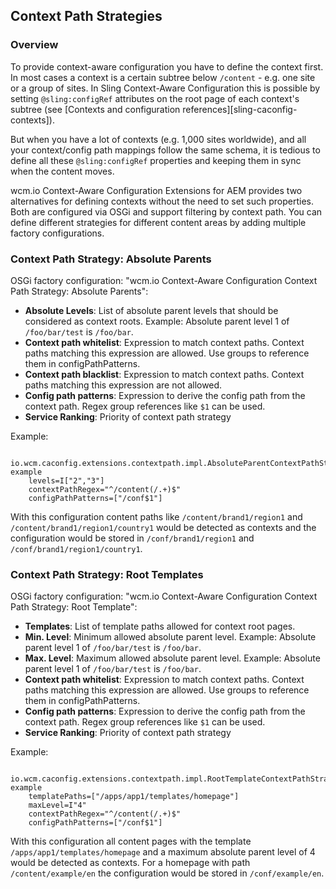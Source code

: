 ## Context Path Strategies

### Overview

To provide context-aware configuration you have to define the context first. In most cases a context is a certain subtree below `/content` - e.g. one site or a group of sites. In Sling Context-Aware Configuration this is possible by setting `@sling:configRef` attributes on the root page of each context's subtree (see [Contexts and configuration references][sling-caconfig-contexts]).

But when you have a lot of contexts (e.g. 1,000 sites worldwide), and all your context/config path mappings follow the same schema, it is tedious to define all these `@sling:configRef` properties and keeping them in sync when the content moves.

wcm.io Context-Aware Configuration Extensions for AEM provides two alternatives for defining contexts without the need to set such properties. Both are configured via OSGi and support filtering by context path. You can define different strategies for different content areas by adding multiple factory configurations.

### Context Path Strategy: Absolute Parents

OSGi factory configuration: "wcm.io Context-Aware Configuration Context Path Strategy: Absolute Parents":

* **Absolute Levels**: List of absolute parent levels that should be considered as context roots. Example: Absolute parent level 1 of `/foo/bar/test` is `/foo/bar`.
* **Context path whitelist**: Expression to match context paths. Context paths matching this expression are allowed. Use groups to reference them in configPathPatterns.
* **Context path blacklist**: Expression to match context paths. Context paths matching this expression are not allowed.
* **Config path patterns**: Expression to derive the config path from the context path. Regex group references like `$1` can be used.
* **Service Ranking**: Priority of context path strategy

Example:

```
  io.wcm.caconfig.extensions.contextpath.impl.AbsoluteParentContextPathStrategy-example
    levels=I["2","3"]
    contextPathRegex="^/content(/.+)$"
    configPathPatterns=["/conf$1"]
```

With this configuration content paths like `/content/brand1/region1` and `/content/brand1/region1/country1` would be detected as contexts and the configuration would be stored in `/conf/brand1/region1` and `/conf/brand1/region1/country1`.


### Context Path Strategy: Root Templates

OSGi factory configuration: "wcm.io Context-Aware Configuration Context Path Strategy: Root Template":

* **Templates**: List of template paths allowed for context root pages.
* **Min. Level**: Minimum allowed absolute parent level. Example: Absolute parent level 1 of `/foo/bar/test` is `/foo/bar`.
* **Max. Level**: Maximum allowed absolute parent level. Example: Absolute parent level 1 of `/foo/bar/test` is `/foo/bar`.
* **Context path whitelist**: Expression to match context paths. Context paths matching this expression are allowed. Use groups to reference them in configPathPatterns.
* **Config path patterns**: Expression to derive the config path from the context path. Regex group references like `$1` can be used.
* **Service Ranking**: Priority of context path strategy

Example:

```
  io.wcm.caconfig.extensions.contextpath.impl.RootTemplateContextPathStrategy-example
    templatePaths=["/apps/app1/templates/homepage"]
    maxLevel=I"4"
    contextPathRegex="^/content(/.+)$"
    configPathPatterns=["/conf$1"]
```

With this configuration all content pages with the template `/apps/app1/templates/homepage` and a maximum absolute parent level of 4 would be detected as contexts. For a homepage with path `/content/example/en` the configuration would be stored in `/conf/example/en`.
